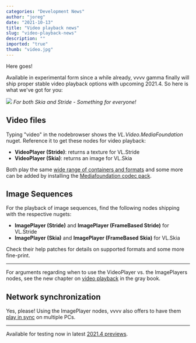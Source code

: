 ```yaml
---
categories: "Development News"
author: "joreg"
date: "2021-10-13"
title: "Video playback news"
slug: "video-playback-news"
description: ""
imported: "true"
thumb: "video.jpg"
---
```



Here goes!

Available in experimental form since a while already, vvvv gamma finally will ship proper stable video playback options with upcoming 2021.4. So here is what we've got for you:


![](video.jpg)
*For both Skia and Stride - Something for everyone!*

##  Video files
Typing "video" in the nodebrowser shows the *VL.Video.MediaFoundation* nuget. Reference it to get these nodes for video playback:

- **VideoPlayer (Stride)**: returns a texture for VL.Stride
- **VideoPlayer (Skia)**: returns an image for VL.Skia

Both play the same [wide range of containers and formats](https://docs.microsoft.com/en-us/windows/win32/medfound/supported-media-formats-in-media-foundatio) and some more can be added by installing the [Mediafoundation codec pack](http://codecguide.com/media_foundation_codecs.htm).

##  Image Sequences
For the playback of image sequences, find the following nodes shipping with the respective nugets:

- **ImagePlayer (Stride)** and **ImagePlayer (FrameBased Stride)** for VL.Stride
- **ImagePlayer (Skia)** and **ImagePlayer (FrameBased Skia)** for VL.Skia

Check their help patches for details on supported formats and some more fine-print.

---

For arguments regarding when to use the VideoPlayer vs. the ImagePlayers nodes, see the new chapter on [video playback](https://thegraybook.vvvv.org/reference/best-practice/video-playback.html) in the gray book.

##  Network synchronization
Yes, please! Using the ImagePlayer nodes, vvvv also offers to have them [play in sync](https://thegraybook.vvvv.org/reference/best-practice/video-synchronization.html) on multiple PCs.

---

Available for testing now in latest [2021.4 previews](https://visualprogramming.net/#Download).
